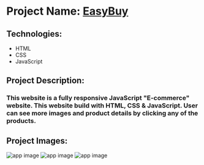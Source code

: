 # Project Name: [EasyBuy](https://easy-buy-basic.netlify.app)

## Technologies:
- HTML
- CSS
- JavaScript

## Project Description:
### This website is a fully responsive JavaScript "E-commerce" website. This website build with HTML, CSS & JavaScript. User can see more images and product details by clicking any of the products.

## Project Images:
![app image](https://i.ibb.co/jhtXNfz/Screenshot-517.png)
![app image](https://i.ibb.co/xsvHcm8/Screenshot-518.png)
![app image](https://i.ibb.co/Kxz7MB7/Screenshot-519.png)
